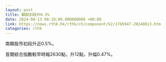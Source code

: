 ```yaml
---
layout: post
title: 韓股初段升0.5%
date: 2024-08-13 08:10:09.000000000 +08:00
link: https://news.rthk.hk/rthk/ch/component/k2/1765947-20240813.htm
categories: rthk
---
```


南韓股市初段升近0.5%。

首爾綜合指數較早時報2630點，升12點，升幅0.47%。
